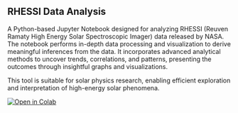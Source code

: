 ## RHESSI Data Analysis

A Python-based Jupyter Notebook designed for analyzing RHESSI (Reuven Ramaty High Energy Solar Spectroscopic Imager) data released by NASA. The notebook performs in-depth data processing and visualization to derive meaningful inferences from the data. It incorporates advanced analytical methods to uncover trends, correlations, and patterns, presenting the outcomes through insightful graphs and visualizations. 

This tool is suitable for solar physics research, enabling efficient exploration and interpretation of high-energy solar phenomena.

[![Open in Colab](https://colab.research.google.com/assets/colab-badge.svg)](https://colab.research.google.com/drive/1DCyY4cMxuqChcNev5wiy8-w4dat4m6Sl?usp=sharing)



